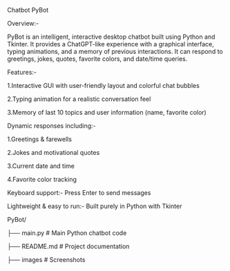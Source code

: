 Chatbot PyBot

Overview:-

PyBot is an intelligent, interactive desktop chatbot built using Python and Tkinter. It provides a ChatGPT-like experience with a graphical interface, typing animations, and a memory of previous interactions. It can respond to greetings, jokes, quotes, favorite colors, and date/time queries.

Features:-

1.Interactive GUI with user-friendly layout and colorful chat bubbles

2.Typing animation for a realistic conversation feel

3.Memory of last 10 topics and user information (name, favorite color)

Dynamic responses including:-

1.Greetings & farewells

2.Jokes and motivational quotes

3.Current date and time

4.Favorite color tracking

Keyboard support:- Press Enter to send messages

Lightweight & easy to run:- Built purely in Python with Tkinter

PyBot/

├── main.py          # Main Python chatbot code

├── README.md        # Project documentation

├── images           # Screenshots 





 
